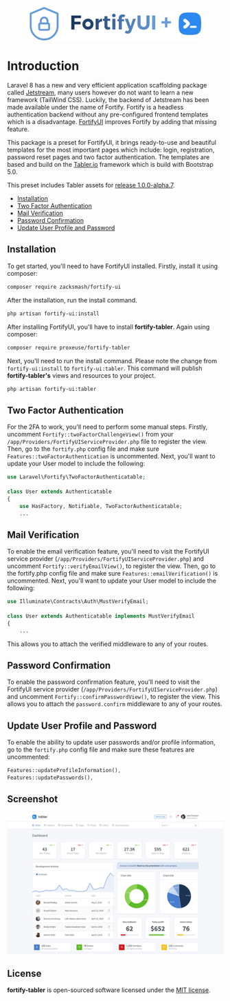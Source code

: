 <p align="center"><img width="400" src="https://github.com/Proxeuse/fortify-tabler/raw/master/fortify-tabler.png"></p>

# Introduction

Laravel 8 has a new and very efficient application scaffolding package called [Jetstream](https://jetstream.laravel.com), many users however do not want to learn a new framework (TailWind CSS). Luckily, the backend of Jetstream has been made available under the name of Fortify. Fortify is a headless authentication backend without any pre-configured frontend templates which is a disadvantage. [FortifyUI](https://github.com/zacksmash/fortify-ui) improves Fortify by adding that missing feature.

This package is a preset for FortifyUI, it brings ready-to-use and beautiful templates for the most important pages which include: login, registration, password reset pages and two factor authentication. The templates are based and build on the [Tabler.io](https://tabler.io) framework which is build with Bootstrap 5.0.

This preset includes Tabler assets for [release 1.0.0-alpha.7](https://github.com/tabler/tabler/releases/tag/1.0.0-alpha.7).

- [Installation](#installation)
- [Two Factor Authentication](#2fa)
- [Mail Verification](#mail-verification)
- [Password Confirmation](#password-confirmation)
- [Update User Profile and Password](#update-user-profile-and-password)

<a name="installation"></a>

## Installation

To get started, you'll need to have FortifyUI installed. Firstly, install it using composer:

```bash
composer require zacksmash/fortify-ui
```

After the installation, run the install command.

```bash
php artisan fortify-ui:install
```

After installing FortifyUI, you'll have to install **fortify-tabler**. Again using composer:

```bash
composer require proxeuse/fortify-tabler
```

Next, you'll need to run the install command. Please note the change from `fortify-ui:install` to `fortify-ui:tabler`. This command will publish **fortify-tabler's** views and resources to your project.

```bash
php artisan fortify-ui:tabler
```

<a name="2fa"></a>

## Two Factor Authentication

For the 2FA to work, you'll need to perform some manual steps. Firstly, uncomment `Fortify::twoFactorChallengeView()` from your `/app/Providers/FortifyUIServiceProvider.php` file to register the view. Then, go to the `fortify.php` config file and make sure `Features::twoFactorAuthentication` is uncommented. Next, you'll want to update your User model to include the following:

```php
use Laravel\Fortify\TwoFactorAuthenticatable;

class User extends Authenticatable
{
    use HasFactory, Notifiable, TwoFactorAuthenticatable;
    ...
```

<a name="mail-verification"></a>

## Mail Verification
To enable the email verification feature, you'll need to visit the FortifyUI service provider (`/app/Providers/FortifyUIServiceProvider.php`) and uncomment `Fortify::verifyEmailView()`, to register the view. Then, go to the fortify.php config file and make sure `Features::emailVerification()` is uncommented. Next, you'll want to update your User model to include the following:

```php
use Illuminate\Contracts\Auth\MustVerifyEmail;

class User extends Authenticatable implements MustVerifyEmail
{
    ...
```
This allows you to attach the verified middleware to any of your routes.

<a name="password-confirmation"></a>

## Password Confirmation
To enable the password confirmation feature, you'll need to visit the FortifyUI service provider (`/app/Providers/FortifyUIServiceProvider.php`) and uncomment `Fortify::confirmPasswordView()`, to register the view. This allows you to attach the `password.confirm` middleware to any of your routes.

<a name="update-user-profile-and-password"></a>

## Update User Profile and Password
To enable the ability to update user passwords and/or profile information, go to the `fortify.php` config file and make sure these features are uncommented:

```php
Features::updateProfileInformation(),
Features::updatePasswords(),
```

## Screenshot
<p align="center"><img  src="https://github.com/Proxeuse/fortify-tabler/raw/master/tabler-screenshot.png"></p>

## License

**fortify-tabler** is open-sourced software licensed under the [MIT license](LICENSE.md).
